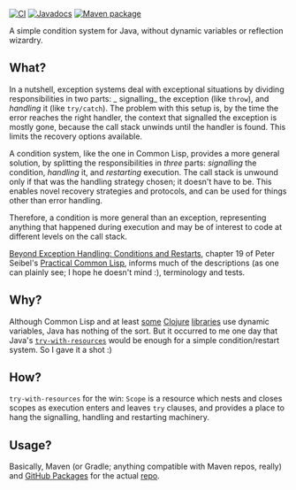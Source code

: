 [![CI](https://github.com/hanjos/conditio-java/actions/workflows/ci.yml/badge.svg?branch=main)](https://github.com/hanjos/conditio-java/actions/workflows/ci.yml) [![Javadocs](https://img.shields.io/static/v1?label=Javadocs&message=0.1.0&color=informational&logo=read-the-docs)][vLatest] [![Maven package](https://img.shields.io/static/v1?label=Maven&message=0.1.0&color=orange&logo=apache-maven)](https://github.com/hanjos/conditio-java/packages/1543701)

A simple condition system for Java, without dynamic variables or reflection wizardry.

## What?

In a nutshell, exception systems deal with exceptional situations by dividing responsibilities in two parts: _
signalling_ the exception (like `throw`), and _handling_ it (like `try/catch`). The problem with this setup is, by the
time the error reaches the right handler, the context that signalled the exception is mostly gone, because the call
stack unwinds until the handler is found. This limits the recovery options available.

A condition system, like the one in Common Lisp, provides a more general solution, by splitting the responsibilities
in _three_ parts: _signalling_ the condition, _handling_ it, and _restarting_ execution. The call stack is unwound only
if that was the handling strategy chosen; it doesn't have to be. This enables novel recovery strategies and protocols,
and can be used for things other than error handling.

Therefore, a condition is more general than an exception, representing anything that happened during execution and may
be of interest to code at different levels on the call stack.

[Beyond Exception Handling: Conditions and Restarts][beh-cl], chapter 19 of Peter Seibel's
[Practical Common Lisp][pract-cl], informs much of the descriptions (as one can plainly see; I hope he doesn't mind :),
terminology and tests.

## Why?

Although Common Lisp and at
least [some](https://github.com/clojureman/special) [Clojure](https://github.com/pangloss/pure-conditioning) [libraries](https://github.com/bwo/conditions)
use dynamic variables, Java has nothing of the sort. But it occurred to me one day that
Java's [`try-with-resources`](https://docs.oracle.com/javase/tutorial/essential/exceptions/tryResourceClose.html) would
be enough for a simple condition/restart system. So I gave it a shot :)

## How?

`try-with-resources` for the win: `Scope` is a resource which nests and closes scopes as execution enters and
leaves `try` clauses, and provides a place to hang the signalling, handling and restarting machinery.

## Usage?

Basically, Maven (or Gradle; anything compatible with Maven repos, really)
and [GitHub Packages](https://docs.github.com/en/packages/guides/configuring-apache-maven-for-use-with-github-packages)
for the actual [repo](https://github.com/hanjos/conditio-java/packages/1543701).

[beh-cl]: https://gigamonkeys.com/book/beyond-exception-handling-conditions-and-restarts.html

[pract-cl]: https://gigamonkeys.com/book/

[vLatest]: https://sbrubbles.org/conditio-java/docs/0.1.0/apidocs/index.html

